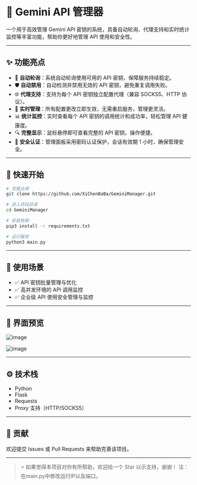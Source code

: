# 🚀 Gemini API 管理器

一个用于高效管理 Gemini API 密钥的系统，具备自动轮询、代理支持和实时统计监控等丰富功能，帮助你更好地管理 API 使用和安全性。

---

## ✨ 功能亮点

- 🔄 **自动轮询**：系统自动轮询使用可用的 API 密钥，保障服务持续稳定。
- 🛡️ **自动禁用**：自动检测并禁用无效的 API 密钥，避免重复调用失败。
- 🌐 **代理支持**：支持为每个 API 密钥独立配置代理（兼容 SOCKS5、HTTP 协议）。
- 🔧 **实时管理**：所有配置更改立即生效，无需重启服务，管理更灵活。
- 📊 **统计监控**：实时查看每个 API 密钥的调用统计和成功率，轻松管理 API 健康度。
- 🔍 **完整显示**：鼠标悬停即可查看完整的 API 密钥，操作便捷。
- 🔐 **安全认证**：管理面板采用密码认证保护，会话有效期 1 小时，确保管理安全。

---

## 📌 快速开始

```bash
# 克隆仓库
git clone https://github.com/XiChenBaBa/GeminiManager.git

# 进入项目目录
cd GeminiManager

# 安装依赖
pip3 install -r requirements.txt

# 运行服务
python3 main.py
````

---

## 🎯 使用场景

* ✅ API 密钥批量管理与优化
* ✅ 高并发环境的 API 调用监控
* ✅ 企业级 API 使用安全管理与监控

---

## 📸 界面预览

![image](https://github.com/user-attachments/assets/c230963a-2952-46a2-9cc2-96672efbb4a1)

![image](https://github.com/user-attachments/assets/384f8b7c-b563-4dba-8b5b-8633ea81fac8)


---

## ⚙️ 技术栈

* Python
* Flask
* Requests
* Proxy 支持（HTTP/SOCKS5）

---

## 🤝 贡献

欢迎提交 Issues 或 Pull Requests 来帮助完善该项目。

---

> ⭐️ 如果觉得本项目对你有所帮助，欢迎给一个 Star 以示支持，谢谢！
> 注：在main.py中修改运行IP以及端口。
